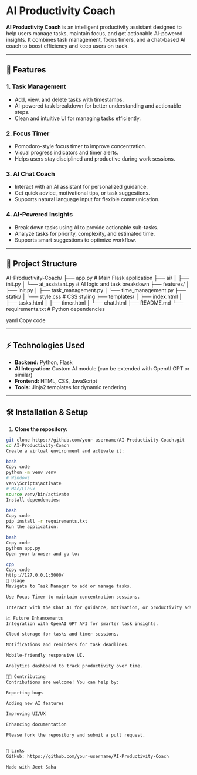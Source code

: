 # AI Productivity Coach

**AI Productivity Coach** is an intelligent productivity assistant designed to help users manage tasks, maintain focus, and get actionable AI-powered insights. It combines task management, focus timers, and a chat-based AI coach to boost efficiency and keep users on track.

---

## 🚀 Features

### 1. Task Management
- Add, view, and delete tasks with timestamps.
- AI-powered task breakdown for better understanding and actionable steps.
- Clean and intuitive UI for managing tasks efficiently.

### 2. Focus Timer
- Pomodoro-style focus timer to improve concentration.
- Visual progress indicators and timer alerts.
- Helps users stay disciplined and productive during work sessions.

### 3. AI Chat Coach
- Interact with an AI assistant for personalized guidance.
- Get quick advice, motivational tips, or task suggestions.
- Supports natural language input for flexible communication.

### 4. AI-Powered Insights
- Break down tasks using AI to provide actionable sub-tasks.
- Analyze tasks for priority, complexity, and estimated time.
- Supports smart suggestions to optimize workflow.

---

## 📂 Project Structure

AI-Productivity-Coach/
├── app.py # Main Flask application
├── ai/
│ ├── init.py
│ └── ai_assistant.py # AI logic and task breakdown
├── features/
│ ├── init.py
│ ├── task_management.py
│ └── time_management.py
├── static/
│ └── style.css # CSS styling
├── templates/
│ ├── index.html
│ ├── tasks.html
│ ├── timer.html
│ └── chat.html
├── README.md
└── requirements.txt # Python dependencies

yaml
Copy code

---

## ⚡ Technologies Used

- **Backend:** Python, Flask
- **AI Integration:** Custom AI module (can be extended with OpenAI GPT or similar)
- **Frontend:** HTML, CSS, JavaScript
- **Tools:** Jinja2 templates for dynamic rendering

---

## 🛠 Installation & Setup

1. **Clone the repository:**
```bash
git clone https://github.com/your-username/AI-Productivity-Coach.git
cd AI-Productivity-Coach
Create a virtual environment and activate it:

bash
Copy code
python -m venv venv
# Windows
venv\Scripts\activate
# Mac/Linux
source venv/bin/activate
Install dependencies:

bash
Copy code
pip install -r requirements.txt
Run the application:

bash
Copy code
python app.py
Open your browser and go to:

cpp
Copy code
http://127.0.0.1:5000/
🔧 Usage
Navigate to Task Manager to add or manage tasks.

Use Focus Timer to maintain concentration sessions.

Interact with the Chat AI for guidance, motivation, or productivity advice.

📈 Future Enhancements
Integration with OpenAI GPT API for smarter task insights.

Cloud storage for tasks and timer sessions.

Notifications and reminders for task deadlines.

Mobile-friendly responsive UI.

Analytics dashboard to track productivity over time.

👨‍💻 Contributing
Contributions are welcome! You can help by:

Reporting bugs

Adding new AI features

Improving UI/UX

Enhancing documentation

Please fork the repository and submit a pull request.


🔗 Links
GitHub: https://github.com/your-username/AI-Productivity-Coach

Made with Jeet Saha


